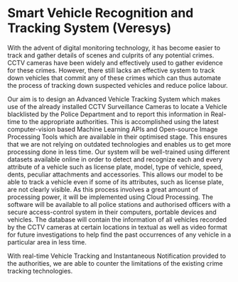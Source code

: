 # Smart Vehicle Recognition and Tracking System (Veresys)

With the advent of digital monitoring technology, it has become easier to track and gather details of scenes and culprits of any potential crimes. CCTV cameras have been widely and effectively used to gather evidence for these crimes. However, there still lacks an effective system to track down vehicles that commit any of these crimes which can thus automate the process of tracking down suspected vehicles and reduce police labour. 

Our aim is to design an Advanced Vehicle Tracking System which makes use of the already installed CCTV Surveillance Cameras to locate a Vehicle blacklisted by the Police Department and to report this information in Real-time to the appropriate authorities. This is accomplished using the latest computer-vision based Machine Learning APIs and Open-source Image Processing Tools which are available in their optimised stage. This ensures that we are not relying on outdated technologies and enables us to get more processing done in less time. Our system will be well-trained using different datasets available online in order to detect and recognize each and every attribute of a vehicle such as license plate, model, type of vehicle, speed, dents, peculiar attachments and accessories. This allows our model to be able to track a vehicle even if some of its attributes, such as license plate, are not clearly visible. As this process involves a great amount of processing power, it will be implemented using Cloud Processing. The software will be available to all police stations and authorised officers with a secure access-control system in their computers, portable devices and vehicles. The database will contain the information of all vehicles recorded by the CCTV cameras at certain locations in textual as well as video format for future investigations to help find the past occurrences of any vehicle in a particular area in less time. 

With real-time Vehicle Tracking and Instantaneous Notification provided to the authorities, we are able to counter the limitations of the existing crime tracking technologies.




